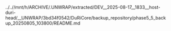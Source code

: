 ../..//mnt/h/ARCHIVE/.UNWRAP/extracted/DEV__2025-08-17__1833__host-duri-head/__UNWRAP/3bd34f0542/DuRiCore/backup_repository/phase5_5_backup_20250805_103800/README.md